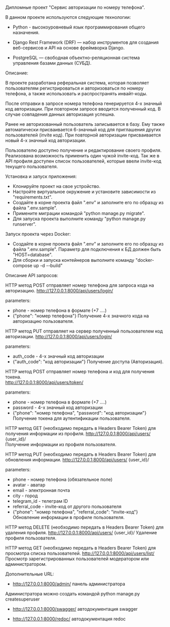 Дипломные проект "Сервис авторизации по номеру телефона".

В данном проекте используются следующие технологии:

- Python - высокоуровневый язык программирования общего назначения.

- Django Rest Framework (DRF) — набор инструментов для создания веб-сервисов и API на основе фреймворка Django.

- PostgreSQL — свободная объектно-реляционная система управления базами данных (СУБД).

Описание:

В проекте разработана реферальная система, которая позволяет пользователям регистрироваться и авторизоваться по номеру телефона,
а также использовать и распространять инвайт-коды.

После отправки в запросе номера телефона генерируется 4-х значный код авторизации.
При повторном запросе вводится полученный код. В случае совпадения данных авторизация успешна.

Ранее не авторизованный пользователь записывается в базу. Ему также автоматически присваивается 6-значный код для приглашения других пользователей (invite код).
При повторной авторизации присваивается новый 4-х значный код авторизации.

Пользователю доступно получение и редактирование своего профиля. Реализована возможность применить один чужой invite-код.
Так же в API профиля доступен список пользователей, которые ввели invite-код текущего пользователя.

Установка и запуск приложения:

- Клонируйте проект на свое устройство.
- Настройте виртуальное окружение и установите зависимости из "requirements.txt".
- Создайте в корне проекта файл ".env" и заполните его по образцу из файла ".env.sample".
- Примените миграции командой "python manage.py migrate".
- Для запуска проекта выполните команду "python manage.py runserver".

Запуск проекта через Docker:

- Создайте в корне проекта файл ".env" и заполните его по образцу из файла ".env.sample". Параметр для подключения к БД должен быть "HOST=database".
- Для сборки и запуска контейнеров выполните команду "docker-compose up -d --build"

Описание API запросов:

HTTP метод POST отправляет номер телефона для запроса кода на авторизацию.
http://127.0.0.1:8000/api/users/login/

parameters:
- phone - номер телефона в формате (+7 ....)
- {"phone": "номер телефона"}
Получение 4-х значного кода на авторизацию пользователя.


HTTP метод PUT отправляет на сервер полученный пользователем код авторизации. 
http://127.0.0.1:8000/api/users/login/

parameters:
- auth_code - 4-х значный код авторизации
- {"auth_code": "код авторизации"}
Получение доступа (Авторизация).


HTTP метод POST отправляет номер телефона и код для получения токена.  
http://127.0.0.1:8000/api/users/token/

parameters:
-  phone - номер телефона в формате (+7 ....)
-  password - 4-х значный код авторизации
-  {"phone": "номер телефона", "password": "код авторизации"}
Получение токена для аутентификации пользователя.


HTTP метод GET (необходимо передать в Headers Bearer Token) для получения информации из профиля.
http://127.0.0.1:8000/api/users/ {user_id}/  
Получение информации из профиля пользователя.


HTTP метод PUT (необходимо передать в Headers Bearer Token) для обновления информации.
http://127.0.0.1:8000/api/users/ {user_id}/

parameters:
-  phone - номер телефона (обязательное поле)
-  avatar - аватар
-  email - электронная почта
-  city - город
-  telegram_id - телеграм ID
-  referral_code - invite-код от другого пользователя
-  {"phone": "номер телефона", "referral_code": "invite-код"}
Обновление информации в профиле пользователя.


HTTP метод DELETE (необходимо передать в Headers Bearer Token) для удаления профиля.
http://127.0.0.1:8000/api/users/ {user_id}/ 
Удаление профиля пользователя.


HTTP метод GET (необходимо передать в Headers Bearer Token) для просмотра списка пользователей.
http://127.0.0.1:8000/api/users/list/ 
Просмотр зарегистрированных пользователей модератором или администратором.


Дополнительные URL:

- http://127.0.0.1:8000/admin/ панель администратора

Администратора можно создать командой python manage.py createsuperuser

- http://127.0.0.1:8000/swagger/ автодокументация swagger

- http://127.0.0.1:8000/redoc/ автодокументация redoc